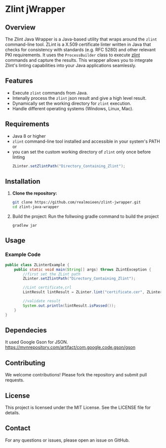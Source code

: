 # Zlint jWrapper

## Overview

The Zlint Java Wrapper is a Java-based utility that wraps around the `zlint` command-line tool. ZLint is a X.509
certificate linter written in Java that checks for consistency with standards (e.g. RFC 5280) and other relevant PKI
requirements. It uses
the `ProcessBuilder` class to execute [zlint](https://github.com/zmap/zlint) commands and capture the results. This
wrapper allows you to integrate Zlint's linting capabilities into your Java applications seamlessly.

## Features

- Execute `zlint` commands from Java.
- Intenally process the `zlint` json result and give a high level result.
- Dynamically set the working directory for `zlint` execution.
- Handle different operating systems (Windows, Linux, Mac).

## Requirements

- Java 8 or higher
- `zlint` command-line tool installed and accessible in your system's PATH
  or
- you can set the custom working directory of `zlint` only once before linting
    ```java
    ZLinter.setZlintPath("Directory_Containing_Zlint");
    ```

## Installation

1. **Clone the repository:**
   ```sh
   git clone https://github.com/realmoieen/zlint-jwrapper.git
   cd zlint-java-wrapper
    ```

2. Build the project:
   Run the follwoing gradle command to build the project
    ```shell
    gradlew jar
    ```

## Usage

### Example Code

```java
public class ZLinterExample {
    public static void main(String[] args) throws ZLintException {
        //first set the ZLint path
        ZLinter.setZlintPath("Directory_Containing_Zlint");

        //Lint certificate,crl 
        LintResult lintResult = ZLinter.lint("certificate.cer", ZLinter.Format.pem);

        //validate result
        System.out.println(lintResult.isPassed());
    }
}
```

## Dependecies

It used Google Gson for JSON. https://mvnrepository.com/artifact/com.google.code.gson/gson

## Contributing

We welcome contributions! Please fork the repository and submit pull requests.

## License

This project is licensed under the MIT License. See the LICENSE file for details.

## Contact

For any questions or issues, please open an issue on GitHub.